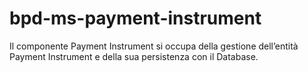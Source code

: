 # bpd-ms-payment-instrument
Il componente Payment Instrument si occupa della gestione dell’entità Payment Instrument e della sua persistenza con il Database.
